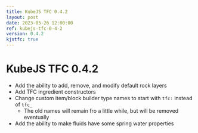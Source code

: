 ```yaml
---
title: KubeJS TFC 0.4.2
layout: post
date: 2023-05-26 12:00:00
ref: kubejs-tfc-0-4-2
version: 0.4.2
kjstfc: true
---
```


# KubeJS TFC 0.4.2

- Add the ability to add, remove, and modify default rock layers
- Add TFC ingredient constructors
- Change custom item/block builder type names to start with `tfc:` instead of `tfc_`
    - The old names will remain fro a little while, but will be removed eventually
- Add the ability to make fluids have some spring water properties
